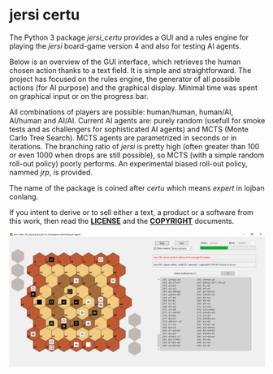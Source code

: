 # jersi certu

The Python 3 package *jersi_certu* provides a GUI and a rules engine for playing the *jersi* board-game version 4 and also for testing AI agents. 

Below is an overview of the GUI interface, which retrieves the human chosen action thanks to a text field. It is simple and straightforward. The project has focused on the rules engine, the generator of all possible actions (for AI purpose) and the graphical display. Minimal time was spent on graphical input or on the progress bar.

All combinations of players are possible: human/human, human/AI, AI/human and AI/AI. Current AI agents are: purely random (usefull for smoke tests and as challengers for sophisticated AI agents) and MCTS (Monte Carlo Tree Search). MCTS agents are parametrized in seconds or in iterations. The branching ratio of *jersi* is pretty high (often greater than 100 or even 1000 when drops are still possible), so MCTS (with a simple random roll-out policy) poorly performs. An experimental biased roll-out policy, nammed *jrp*, is provided.

The name of the package is coined after *certu* which means *expert* in lojban conlang.

If you intent to derive or to sell either a text, a product or a software from this work, then read the [**LICENSE**](./docs/LICENSE.txt) and the  [**COPYRIGHT**](./docs/COPYRIGHT.md)  documents.

![](./docs/jersi-scene.png)
